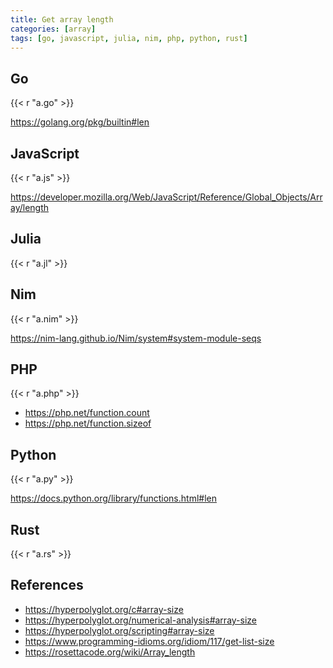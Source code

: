 ```yaml
---
title: Get array length
categories: [array]
tags: [go, javascript, julia, nim, php, python, rust]
---
```


## Go

{{< r "a.go" >}}

<https://golang.org/pkg/builtin#len>

## JavaScript

{{< r "a.js" >}}

<https://developer.mozilla.org/Web/JavaScript/Reference/Global_Objects/Array/length>

## Julia

{{< r "a.jl" >}}

## Nim

{{< r "a.nim" >}}

<https://nim-lang.github.io/Nim/system#system-module-seqs>

## PHP

{{< r "a.php" >}}

- <https://php.net/function.count>
- <https://php.net/function.sizeof>

## Python

{{< r "a.py" >}}

<https://docs.python.org/library/functions.html#len>

## Rust

{{< r "a.rs" >}}

## References

- <https://hyperpolyglot.org/c#array-size>
- <https://hyperpolyglot.org/numerical-analysis#array-size>
- <https://hyperpolyglot.org/scripting#array-size>
- <https://www.programming-idioms.org/idiom/117/get-list-size>
- <https://rosettacode.org/wiki/Array_length>
